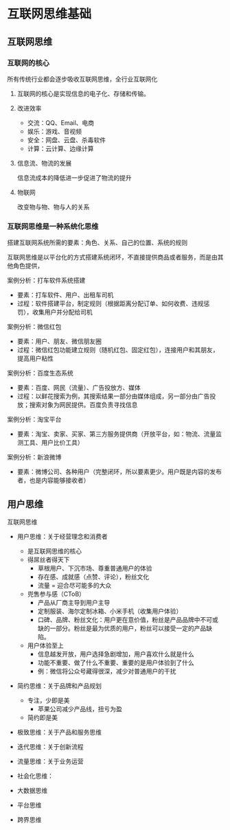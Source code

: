 # 互联网思维基础

## 互联网思维

### 互联网的核心

所有传统行业都会逐步吸收互联网思维，全行业互联网化

1. 互联网的核心是实现信息的电子化、存储和传输。

2. 改进效率

    - 交流：QQ、Email、电商
    - 娱乐：游戏、音视频
    - 安全：网盘、云盘、杀毒软件
    - 计算：云计算、边缘计算

3. 信息流、物流的发展
    
    信息流成本的降低进一步促进了物流的提升

4. 物联网

    改变物与物、物与人的关系

### 互联网思维是一种系统化思维

搭建互联网系统所需的要素：角色、关系、自己的位置、系统的规则

互联网思维是以平台化的方式搭建系统闭环，不直接提供商品或者服务，而是由其他角色提供，

案例分析：打车软件系统搭建

- 要素：打车软件、用户、出租车司机
- 过程：软件搭建平台，制定规则（根据距离分配订单、如何收费、违规惩罚），收集用户并分配给司机

案例分析：微信红包

- 要素：用户、朋友、微信朋友圈
- 过程：微信红包功能建立规则（随机红包、固定红包），连接用户和其朋友，提高用户粘性

案例分析：百度生态系统

- 要素：百度、网民（流量）、广告投放方、媒体
- 过程：以鲜花搜索为例，其搜索结果一部分由媒体组成，另一部分由广告投放；搜索对象为网民提供。百度负责寻找信息

案例分析：淘宝平台

- 要素：淘宝、卖家、买家、第三方服务提供商（开放平台，如：物流、流量监测工具、用户比价工具）

案例分析：新浪微博

- 要素：微博公司、各种用户（完整闭环，所以要素更少。用户既是内容的发布者，也是内容能够接收者）

## 用户思维

互联网思维

- 用户思维：关于经营理念和消费者
	- 是互联网思维的核心
	- 得屌丝者得天下
		- 草根用户、下沉市场、尊重普通用户的体验
		- 存在感、成就感（点赞、评论），粉丝文化
		- 流量 = 迎合尽可能多的大众
	- 兜售参与感（CToB）
		- 产品从厂商主导到用户主导
		- 定制服装、海尔定制冰箱、小米手机（收集用户体验）
		- 口碑、品牌、粉丝文化：用户更在意价值，粉丝是产品品牌中不可或缺的一部分。粉丝是最为优质的用户，粉丝可以接受一定的产品缺陷。
	- 用户体验至上
		- 信息越发开放，用户选择急剧增加，用户喜欢什么就是什么
		- 功能不重要、做了什么不重要、重要的是用户体验到了什么
		- 例：微信将公众号藏得很深，减少对普通用户的干扰

- 简约思维：关于品牌和产品规划
	- 专注，少即是美
		- 苹果公司减少产品线，扭亏为盈
	- 简约即是美

- 极致思维：关于产品和服务思维
- 迭代思维：关于创新流程
- 流量思维：关于业务运营
- 社会化思维：
- 大数据思维
- 平台思维
- 跨界思维
